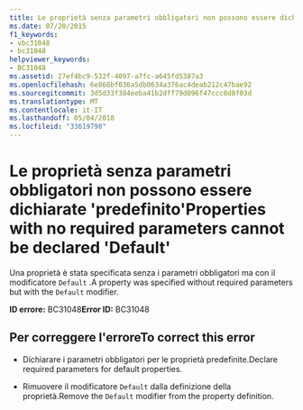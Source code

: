```yaml
---
title: Le proprietà senza parametri obbligatori non possono essere dichiarate &#39;predefinito&#39;
ms.date: 07/20/2015
f1_keywords:
- vbc31048
- bc31048
helpviewer_keywords:
- BC31048
ms.assetid: 27ef4bc9-532f-4097-a7fc-a645fd5387a3
ms.openlocfilehash: 6e868bf036a5db0634a376ac4deab212c47bae92
ms.sourcegitcommit: 3d5d33f384eeba41b2dff79d096f47ccc8d8f03d
ms.translationtype: MT
ms.contentlocale: it-IT
ms.lasthandoff: 05/04/2018
ms.locfileid: "33619798"
---
```

# <a name="properties-with-no-required-parameters-cannot-be-declared-39default39"></a><span data-ttu-id="ea0a0-102">Le proprietà senza parametri obbligatori non possono essere dichiarate &#39;predefinito&#39;</span><span class="sxs-lookup"><span data-stu-id="ea0a0-102">Properties with no required parameters cannot be declared &#39;Default&#39;</span></span>
<span data-ttu-id="ea0a0-103">Una proprietà è stata specificata senza i parametri obbligatori ma con il modificatore `Default` .</span><span class="sxs-lookup"><span data-stu-id="ea0a0-103">A property was specified without required parameters but with the `Default` modifier.</span></span>  
  
 <span data-ttu-id="ea0a0-104">**ID errore:** BC31048</span><span class="sxs-lookup"><span data-stu-id="ea0a0-104">**Error ID:** BC31048</span></span>  
  
## <a name="to-correct-this-error"></a><span data-ttu-id="ea0a0-105">Per correggere l'errore</span><span class="sxs-lookup"><span data-stu-id="ea0a0-105">To correct this error</span></span>  
  
-   <span data-ttu-id="ea0a0-106">Dichiarare i parametri obbligatori per le proprietà predefinite.</span><span class="sxs-lookup"><span data-stu-id="ea0a0-106">Declare required parameters for default properties.</span></span>  
  
-   <span data-ttu-id="ea0a0-107">Rimuovere il modificatore `Default` dalla definizione della proprietà.</span><span class="sxs-lookup"><span data-stu-id="ea0a0-107">Remove the `Default` modifier from the property definition.</span></span>